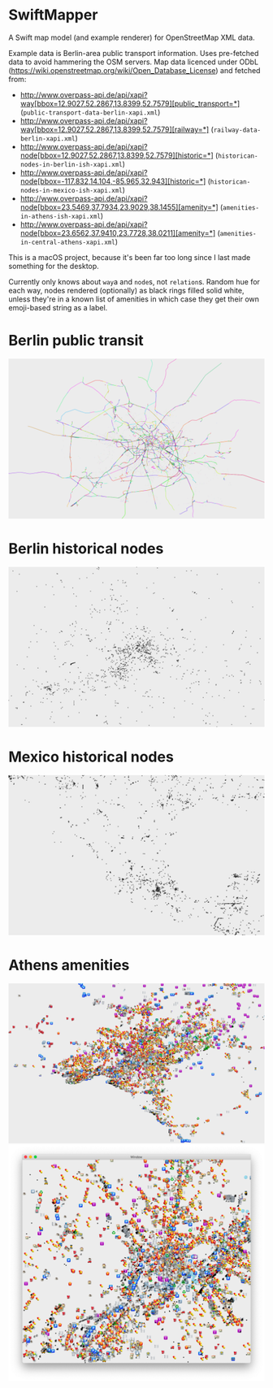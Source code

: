 # SwiftMapper

A Swift map model (and example renderer) for OpenStreetMap XML data.

Example data is Berlin-area public transport information. Uses pre-fetched data to avoid hammering the OSM servers. Map data licenced under ODbL (https://wiki.openstreetmap.org/wiki/Open_Database_License) and fetched from:

* http://www.overpass-api.de/api/xapi?way[bbox=12.9027,52.2867,13.8399,52.7579][public_transport=*] (`public-transport-data-berlin-xapi.xml`)
* http://www.overpass-api.de/api/xapi?way[bbox=12.9027,52.2867,13.8399,52.7579][railway=*] (`railway-data-berlin-xapi.xml`)
* http://www.overpass-api.de/api/xapi?node[bbox=12.9027,52.2867,13.8399,52.7579][historic=*] (`historican-nodes-in-berlin-ish-xapi.xml`)
* http://www.overpass-api.de/api/xapi?node[bbox=-117.832,14.104,-85.965,32.943][historic=*] (`historican-nodes-in-mexico-ish-xapi.xml`)
* http://www.overpass-api.de/api/xapi?node[bbox=23.5469,37.7934,23.9029,38.1455][amenity=*] (`amenities-in-athens-ish-xapi.xml`)
* http://www.overpass-api.de/api/xapi?node[bbox=23.6562,37.9410,23.7728,38.0211][amenity=*] (`amenities-in-central-athens-xapi.xml`)

This is a macOS project, because it's been far too long since I last made something for the desktop.

Currently only knows about `way`a and `node`s, not `relation`s. Random hue for each way, nodes rendered (optionally) as black rings filled solid white, unless they're in a known list of amenities in which case they get their own emoji-based string as a label.

# Berlin public transit

![Berlin public transit map](Berlin-public-transport-infrastructure.png?raw=true "Berlin public transit map")

# Berlin historical nodes

![Berlin historical node map](Berlin-historical-nodes.png?raw=true "Berlin historical nodes")

# Mexico historical nodes

![Mexico public transit map](Mexico-area-historical-nodes.png?raw=true "Mexico historical nodes")

# Athens amenities

![Athens area amenities map](Athens-area-amenities.png?raw=true "Athens area amenities map")
![Athens center amenities map](Athens-center-amenities.png?raw=true "Athens center amenities map")
